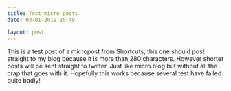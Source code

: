```yaml
---
title: Test micro posts
date: 03-01-2019 20:49

layout: post
---
```

This is a test post of a micropost from Shortcuts, this one should post straight to my blog because it is more than 280 characters. However shorter posts will be sent straight to twitter. Just like micro.blog but without all the crap that goes with it. Hopefully this works because several test have failed quite badly!
